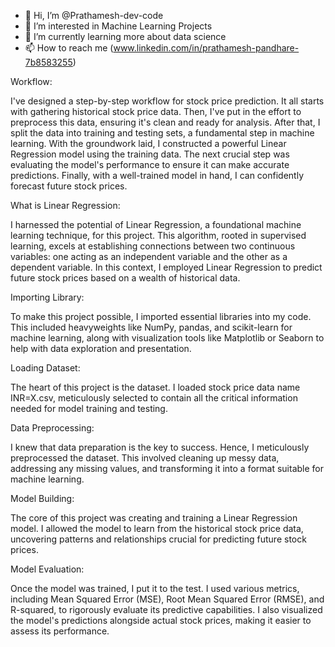 - 👋 Hi, I’m @Prathamesh-dev-code
- 👀 I’m interested in Machine Learning Projects
- 🌱 I’m currently learning more about data science
- 📫 How to reach me (www.linkedin.com/in/prathamesh-pandhare-7b8583255)

Workflow:

I've designed a step-by-step workflow for stock price prediction. It all starts with gathering historical stock price data. Then, I've put in the effort to preprocess this data, ensuring it's clean and ready for analysis. After that, I split the data into training and testing sets, a fundamental step in machine learning. With the groundwork laid, I constructed a powerful Linear Regression model using the training data. The next crucial step was evaluating the model's performance to ensure it can make accurate predictions. Finally, with a well-trained model in hand, I can confidently forecast future stock prices.

What is Linear Regression:

I harnessed the potential of Linear Regression, a foundational machine learning technique, for this project. This algorithm, rooted in supervised learning, excels at establishing connections between two continuous variables: one acting as an independent variable and the other as a dependent variable. In this context, I employed Linear Regression to predict future stock prices based on a wealth of historical data.

Importing Library:

To make this project possible, I imported essential libraries into my code. This included heavyweights like NumPy, pandas, and scikit-learn for machine learning, along with visualization tools like Matplotlib or Seaborn to help with data exploration and presentation.

Loading Dataset:

The heart of this project is the dataset. I loaded stock price data name INR=X.csv, meticulously selected to contain all the critical information needed for model training and testing. 

Data Preprocessing:

I knew that data preparation is the key to success. Hence, I meticulously preprocessed the dataset. This involved cleaning up messy data, addressing any missing values, and transforming it into a format suitable for machine learning.

Model Building:

The core of this project was creating and training a Linear Regression model. I allowed the model to learn from the historical stock price data, uncovering patterns and relationships crucial for predicting future stock prices.

Model Evaluation:

Once the model was trained, I put it to the test. I used various metrics, including Mean Squared Error (MSE), Root Mean Squared Error (RMSE), and R-squared, to rigorously evaluate its predictive capabilities. I also visualized the model's predictions alongside actual stock prices, making it easier to assess its performance.
